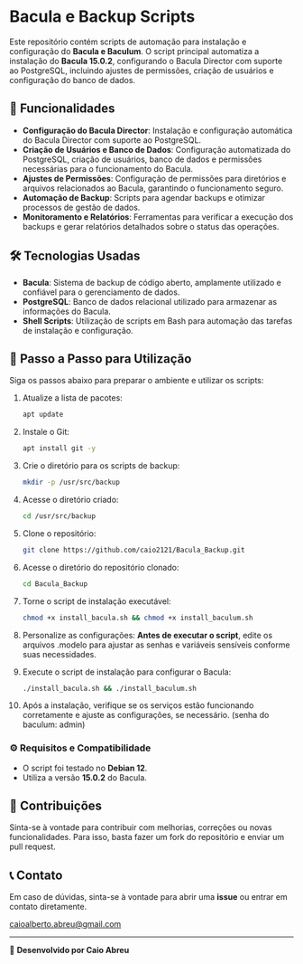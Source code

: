 # Bacula e Backup Scripts

Este repositório contém scripts de automação para instalação e configuração do **Bacula e Baculum**. O script principal automatiza a instalação do **Bacula 15.0.2**, configurando o Bacula Director com suporte ao PostgreSQL, incluindo ajustes de permissões, criação de usuários e configuração do banco de dados.

## 🚀 Funcionalidades

- **Configuração do Bacula Director**: Instalação e configuração automática do Bacula Director com suporte ao PostgreSQL.
- **Criação de Usuários e Banco de Dados**: Configuração automatizada do PostgreSQL, criação de usuários, banco de dados e permissões necessárias para o funcionamento do Bacula.
- **Ajustes de Permissões**: Configuração de permissões para diretórios e arquivos relacionados ao Bacula, garantindo o funcionamento seguro.
- **Automação de Backup**: Scripts para agendar backups e otimizar processos de gestão de dados.
- **Monitoramento e Relatórios**: Ferramentas para verificar a execução dos backups e gerar relatórios detalhados sobre o status das operações.

## 🛠 Tecnologias Usadas

- **Bacula**: Sistema de backup de código aberto, amplamente utilizado e confiável para o gerenciamento de dados.
- **PostgreSQL**: Banco de dados relacional utilizado para armazenar as informações do Bacula.
- **Shell Scripts**: Utilização de scripts em Bash para automação das tarefas de instalação e configuração.

## 📖 Passo a Passo para Utilização

Siga os passos abaixo para preparar o ambiente e utilizar os scripts:

1. Atualize a lista de pacotes:
   ```bash
   apt update
   ```

2. Instale o Git:
   ```bash
   apt install git -y
   ```

3. Crie o diretório para os scripts de backup:
   ```bash
   mkdir -p /usr/src/backup
   ```

4. Acesse o diretório criado:
   ```bash
   cd /usr/src/backup
   ```

5. Clone o repositório:
   ```bash
   git clone https://github.com/caio2121/Bacula_Backup.git
   ```

6. Acesse o diretório do repositório clonado:
   ```bash
   cd Bacula_Backup
   ```

7. Torne o script de instalação executável:
   ```bash
   chmod +x install_bacula.sh && chmod +x install_baculum.sh
   ```

8. Personalize as configurações: **Antes de executar o script**, edite os arquivos .modelo para ajustar as senhas e variáveis sensíveis conforme suas necessidades.

9. Execute o script de instalação para configurar o Bacula:
   ```bash
   ./install_bacula.sh && ./install_baculum.sh
   ```

10. Após a instalação, verifique se os serviços estão funcionando corretamente e ajuste as configurações, se necessário. (senha do baculum: admin)

### ⚙️ Requisitos e Compatibilidade

- O script foi testado no **Debian 12**.
- Utiliza a versão **15.0.2** do Bacula.

## 🤝 Contribuições

Sinta-se à vontade para contribuir com melhorias, correções ou novas funcionalidades. Para isso, basta fazer um fork do repositório e enviar um pull request.

## 📞 Contato

Em caso de dúvidas, sinta-se à vontade para abrir uma **issue** ou entrar em contato diretamente.

caioalberto.abreu@gmail.com

---

🔧 **Desenvolvido por Caio Abreu**

